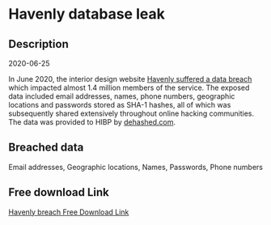 # Havenly database leak

## Description

2020-06-25

In June 2020, the interior design website <a href="https://www.bleepingcomputer.com/news/security/hacker-leaks-386-million-user-records-from-18-companies-for-free/" target="_blank" rel="noopener">Havenly suffered a data breach</a> which impacted almost 1.4 million members of the service. The exposed data included email addresses, names, phone numbers, geographic locations and passwords stored as SHA-1 hashes, all of which was subsequently shared extensively throughout online hacking communities. The data was provided to HIBP by <a href="https://dehashed.com/" target="_blank" rel="noopener">dehashed.com</a>.

## Breached data

Email addresses, Geographic locations, Names, Passwords, Phone numbers

## Free download Link

[Havenly breach Free Download Link](https://tinyurl.com/2b2k277t)